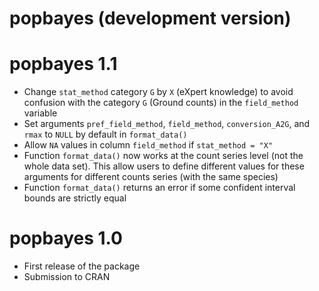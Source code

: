# popbayes (development version)

# popbayes 1.1

* Change `stat_method` category `G` by `X` (eXpert knowledge) to avoid confusion
with the category `G` (Ground counts) in the `field_method` variable
* Set arguments `pref_field_method`, `field_method`, `conversion_A2G`, and `rmax` 
to `NULL` by default in `format_data()`
* Allow `NA` values in column `field_method` if `stat_method = "X"`
* Function `format_data()` now works at the count series level (not the whole 
data set). This allow users to define different values for these arguments for
different counts series (with the same species)
* Function `format_data()` returns an error if some confident interval bounds 
are strictly equal

# popbayes 1.0

* First release of the package
* Submission to CRAN
